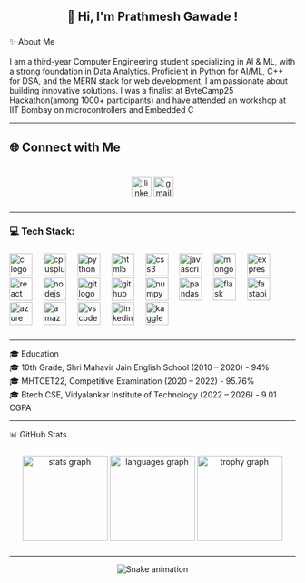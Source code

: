 <h2 align="center">👋 Hi, I'm Prathmesh Gawade !</h2>

###

<p align="left">✨ About Me<br><br>I am a third-year Computer Engineering student specializing in AI & ML, with a strong foundation in Data Analytics. Proficient in Python for AI/ML, C++ for DSA, and the MERN stack for web development, I am passionate about building innovative solutions. I was a finalist at ByteCamp25 Hackathon(among 1000+ participants) and have attended an workshop at IIT Bombay on microcontrollers and Embedded C</p>
<hr>


<h2 align="left">🌐 Connect with Me</h2>

###

<br clear="both">

<div align="center">
  <a href="https://www.linkedin.com/in/prathmesh-gawade-profile/"><img src="https://img.shields.io/static/v1?message=LinkedIn&logo=linkedin&label=&color=0077B5&logoColor=white&labelColor=&style=for-the-badge" 
        height="35" alt="linkedin logo"  /></a>
  <img src="https://img.shields.io/static/v1?message=prathmeshgawade.dev@gmail.com&logo=gmail&label=Gmail&color=D14836&logoColor=white&labelColor=&style=for-the-badge" height="35" alt="gmail logo"  />
</div>

###
<hr>
<h3 align="left">💻 Tech Stack:</h3>

###

<div align="left">
  <img src="https://cdn.jsdelivr.net/gh/devicons/devicon/icons/c/c-original.svg" height="40" alt="c logo"  />
  <img width="12" />
  <img src="https://cdn.jsdelivr.net/gh/devicons/devicon/icons/cplusplus/cplusplus-original.svg" height="40" alt="cplusplus logo"  />
  <img width="12" />
  <img src="https://cdn.jsdelivr.net/gh/devicons/devicon/icons/python/python-original.svg" height="40" alt="python logo"  />
  <img width="12" />
  <img src="https://cdn.jsdelivr.net/gh/devicons/devicon/icons/html5/html5-original.svg" height="40" alt="html5 logo"  />
  <img width="12" />
  <img src="https://cdn.jsdelivr.net/gh/devicons/devicon/icons/css3/css3-original.svg" height="40" alt="css3 logo"  />
  <img width="12" />
  <img src="https://cdn.jsdelivr.net/gh/devicons/devicon/icons/javascript/javascript-original.svg" height="40" alt="javascript logo"  />
  <img width="12" />
  <img src="https://cdn.jsdelivr.net/gh/devicons/devicon/icons/mongodb/mongodb-original.svg" height="40" alt="mongodb logo"  />
  <img width="12" />
  <img src="https://cdn.jsdelivr.net/gh/devicons/devicon/icons/express/express-original.svg" height="40" alt="express logo"  />
  <img width="12" />
  <img src="https://cdn.jsdelivr.net/gh/devicons/devicon/icons/react/react-original.svg" height="40" alt="react logo"  />
  <img width="12" />
  <img src="https://cdn.jsdelivr.net/gh/devicons/devicon/icons/nodejs/nodejs-original.svg" height="40" alt="nodejs logo"  />
  <img width="12" />
  <img src="https://cdn.jsdelivr.net/gh/devicons/devicon/icons/git/git-original.svg" height="40" alt="git logo"  />
  <img width="12" />
  <img src="https://cdn.jsdelivr.net/gh/devicons/devicon/icons/github/github-original.svg" height="40" alt="github logo"  />
  <img width="12" />
  <img src="https://cdn.jsdelivr.net/gh/devicons/devicon/icons/numpy/numpy-original.svg" height="40" alt="numpy logo"  />
  <img width="12" />
  <img src="https://cdn.jsdelivr.net/gh/devicons/devicon/icons/pandas/pandas-original.svg" height="40" alt="pandas logo"  />
  <img width="12" />
  <img src="https://cdn.jsdelivr.net/gh/devicons/devicon/icons/flask/flask-original.svg" height="40" alt="flask logo"  />
  <img width="12" />
  <img src="https://cdn.jsdelivr.net/gh/devicons/devicon/icons/fastapi/fastapi-original.svg" height="40" alt="fastapi logo"  />
  <img width="12" />
  <img src="https://cdn.jsdelivr.net/gh/devicons/devicon/icons/azure/azure-original.svg" height="40" alt="azure logo"  />
  <img width="12" />
  <img src="https://cdn.jsdelivr.net/gh/devicons/devicon/icons/amazonwebservices/amazonwebservices-line-wordmark.svg" height="40" alt="amazonwebservices logo"  />
  <img width="12" />
  <img src="https://cdn.jsdelivr.net/gh/devicons/devicon/icons/vscode/vscode-original.svg" height="40" alt="vscode logo"  />
  <img width="12" />
  <img src="https://cdn.jsdelivr.net/gh/devicons/devicon/icons/linkedin/linkedin-original.svg" height="40" alt="linkedin logo"  />
  <img width="12" />
  <img src="https://cdn.jsdelivr.net/gh/devicons/devicon/icons/kaggle/kaggle-original.svg" height="40" alt="kaggle logo"  />
</div>


###
<hr>
<p align="left">🎓 Education<br>🎓 10th Grade, Shri Mahavir Jain English School (2010 – 2020) - 94% <br>🎓 MHTCET22, Competitive Examination (2020 – 2022) - 95.76% <br>🎓 Btech CSE, Vidyalankar Institute of Technology (2022 – 2026) - 9.01 CGPA</p>
<hr>



<p align="left">📊 GitHub Stats</p>


###
<div align="center">
  <img src="https://github-readme-stats.vercel.app/api?username=PrathmeshGawade19&hide_title=false&hide_rank=false&show_icons=true&include_all_commits=true&count_private=true&disable_animations=false&theme=dracula&locale=en&hide_border=false&order=1" height="150" alt="stats graph"  />
  <img src="https://github-readme-stats.vercel.app/api/top-langs?username=PrathmeshGawade19&locale=en&hide_title=false&layout=compact&card_width=320&langs_count=5&theme=dracula&hide_border=false&order=2" height="150" alt="languages graph"  />
  <img src="https://github-profile-trophy.vercel.app?username=PrathmeshGawade19&theme=dracula&column=-1&row=1&margin-w=8&margin-h=8&no-bg=false&no-frame=false&order=4" height="150" alt="trophy graph"  />
</div>

###
<hr>
<div align="center">
  <picture>
    <source media="(prefers-color-scheme: dark)" srcset="https://github.com/PrathmeshGawade19/PrathmeshGawade19/blob/output/github-snake-dark.svg">
    <source media="(prefers-color-scheme: light)" srcset="https://github.com/PrathmeshGawade19/PrathmeshGawade19/blob/output/github-snake.svg">
    <img src="https://github.com/PrathmeshGawade19/PrathmeshGawade19/blob/output/github-snake.svg" alt="Snake animation">
  </picture>
</div>

###


